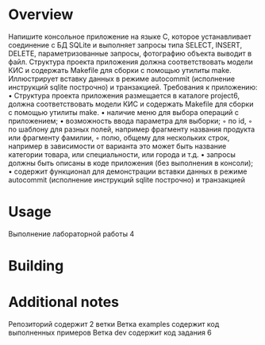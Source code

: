 # Overview
Напишите консольное приложение на языке C, которое устанавливает
соединение с БД SQLite и выполняет запросы типа SELECT, INSERT, DELETE,
параметризованные запросы, фотографию объекта выводит в файл. Структура
проекта приложения должна соответствовать модели КИС и содержать Makefile для
сборки с помощью утилиты make.
Иллюстрирует вставку данных в режиме autocommit (исполнение инструкций
sqlite построчно) и транзакцией.
Требования к приложению:
• Структура проекта приложения размещается в каталоге project6, должна
соответствовать модели КИС и содержать Makefile для сборки с помощью
утилиты make.
• наличие меню для выбора операций с приложением;
• возможность ввода параметра для выборки;
◦ по id,
◦ по шаблону для разных полей, например фрагменту названия продукта или
фрагменту фамилии,
◦ полю, общему для нескольких строк, например в зависимости от варианта
это может быть название категории товара, или специальности, или города
и т.д.
• запросы должны быть описаны в коде приложения (без выполнения в
консоли);
• содержит функционал для демонстрации вставки данных в режиме
autocommit (исполнение инструкций sqlite построчно) и транзакцией
# Usage
Выполнение лабораторной работы 4
# Building
# Additional notes
Репозиторий содержит 2 ветки
Ветка examples содержит код выполненных примеров 
Ветка dev содержит код задания 6

